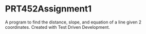 # PRT452Assignment1
A program to find the distance, slope, and equation of a line given 2 coordinates. Created with Test Driven Development.